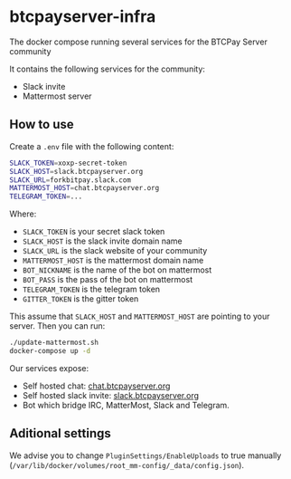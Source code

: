 # btcpayserver-infra
The docker compose running several services for the BTCPay Server community

It contains the following services for the community:

* Slack invite
* Mattermost server

## How to use

Create a `.env` file with the following content:

```bash
SLACK_TOKEN=xoxp-secret-token
SLACK_HOST=slack.btcpayserver.org
SLACK_URL=forkbitpay.slack.com
MATTERMOST_HOST=chat.btcpayserver.org
TELEGRAM_TOKEN=...
```
Where: 
* `SLACK_TOKEN` is your secret slack token
* `SLACK_HOST` is the slack invite domain name
* `SLACK_URL` is the slack website of your community
* `MATTERMOST_HOST` is the mattermost domain name
* `BOT_NICKNAME` is the name of the bot on mattermost
* `BOT_PASS` is the pass of the bot on mattermost
* `TELEGRAM_TOKEN` is the telegram token
* `GITTER_TOKEN` is the gitter token


This assume that `SLACK_HOST` and `MATTERMOST_HOST` are pointing to your server.
Then you can run:

```bash
./update-mattermost.sh
docker-compose up -d
```

Our services expose:

* Self hosted chat: [chat.btcpayserver.org](https://chat.btcpayserver.org)
* Self hosted slack invite: [slack.btcpayserver.org](https://slack.btcpayserver.org)
* Bot which bridge IRC, MatterMost, Slack and Telegram.

## Aditional settings

We advise you to change `PluginSettings/EnableUploads` to true manually (`/var/lib/docker/volumes/root_mm-config/_data/config.json`).

